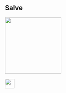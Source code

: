 ## Salve
 <div>
  <a href="https://github.com/Frm2003">
  <!--<img height="180em" src="https://github-readme-stats.vercel.app/api?username=Frm2003&show_icons=true&theme=dracula&include_all_commits=true&count_private=true"/>-->
  <img height="180em" src="https://github-readme-stats.vercel.app/api/top-langs/?username=Frm2003&layout=compact&langs_count=7&theme=dark"/>
</div>
<div style="display: inline_block"><br>
 <img height="30em" src="https://img.shields.io/badge/JavaScript-F7DF1E?style=for-the-badge&logo=javascript&logoColor=black"></img>
</div>
 
</div>
